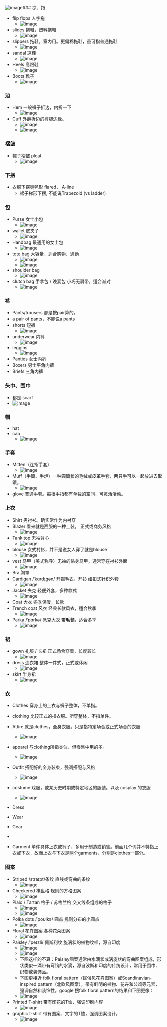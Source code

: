 ![image](https://github.com/user-attachments/assets/95e342b2-44b3-4870-93a5-5d9338a5d35e)### 凉、拖
- flip flops 人字拖
  - ![image](https://github.com/user-attachments/assets/f9da4bd9-7157-4595-99bd-76ef4b8dba22)
- slides 拖鞋，塑料拖鞋
  - ![image](https://github.com/user-attachments/assets/56680c2d-4a63-4c68-921e-7b49369ba690)
- slippers 拖鞋。室内用。更偏棉拖鞋，虽可指普通拖鞋
  - ![image](https://github.com/user-attachments/assets/46d084cf-4943-4e30-8f45-7ac83e6a1175)
- sandal 凉鞋
  - ![image](https://github.com/user-attachments/assets/f44f09df-89f1-4ae8-9aca-2d1398e6375c)
- Heels 高跟鞋
  - ![image](https://github.com/user-attachments/assets/88b7c35f-4632-450e-88ea-77daf50aed0a)
- Boots 靴子
  - ![image](https://github.com/user-attachments/assets/f88119ac-c650-4caf-b68d-c515e8ebe633)

### 边
- Hem 一般裤子折边，内折一下
  - ![image](https://github.com/user-attachments/assets/d244de45-0533-43ca-9a70-b445c30720ed)
- Cuff 外翻折边的裤腿边缘。
  - ![image](https://github.com/user-attachments/assets/399885cf-2ba1-4e70-8b39-cb6f7fd8517f)
  - ![image](https://github.com/user-attachments/assets/706f6c83-d477-44c8-8ea4-08d49135a5f1)

### 褶皱
- 裙子褶皱 pleat
  - ![image](https://github.com/user-attachments/assets/24695def-a15a-4b8c-8102-63bc6fc26609)

### 下摆
- 衣服下摆喇叭形 flared、 A-line
  - 裙子梯形下摆, 不能说Trapezoid (vs ladder)

### 包
- Purse 女士小包
  - ![image](https://github.com/user-attachments/assets/84ce7185-84f5-44f0-9d59-2fb8d0fdfc1c)
- wallet 皮夹子
  - ![image](https://github.com/user-attachments/assets/d8f7b410-acb9-40f4-8cbb-88a453698618)
- Handbag 最通用的女士包
  - ![image](https://github.com/user-attachments/assets/d9320833-7baa-47ca-adb2-c72c9e64365e)
- tote bag 大容量，适合购物、通勤
  - ![image](https://github.com/user-attachments/assets/20e392b6-3e47-4ef1-a307-091bcfa4b6cd)
  - ![image](https://github.com/user-attachments/assets/eec2618b-b57e-4cfc-a06d-c8b19243c15d)
- shoulder bag
  - ![image](https://github.com/user-attachments/assets/30e8876b-d64f-42d9-8e71-a03d04ad319d)
- clutch bag 手拿包 / 晚宴包	小巧无肩带，适合派对
  - ![image](https://github.com/user-attachments/assets/74523fc4-1e38-44d8-80ea-6a11cf95851f)

### 裤
-  Pants/trousers 都是按pair算的。
  - a pair of pants，不能说a pants
- shorts 短裤
  - ![image](https://github.com/user-attachments/assets/07b9d9c0-a81b-4caa-9852-27994d95517a)
- underwear 内裤
  - ![image](https://github.com/user-attachments/assets/77bd6f13-450a-457a-b4fd-048df6207507)
- leggins
  - ![image](https://github.com/user-attachments/assets/32a1c58c-10be-4df1-9c78-25170c3f7566)
- Panties	女士内裤
- Boxers	男士平角内裤
- Briefs	三角内裤

### 头巾、围巾
-  都是 scarf
  - ![image](https://github.com/user-attachments/assets/2bfd3a10-fb93-4906-bba3-d1e1918cd7ba)

### 帽
- hat
- cap
  - ![image](https://github.com/user-attachments/assets/06857f85-7f03-41f0-96e2-14c38d1b92cb)

### 手套
- Mitten（连指手套）
  - ![image](https://github.com/user-attachments/assets/564ec090-0e7b-47a1-a9e9-11781611b210)
- Muff（手筒、手炉）一种圆筒状的毛绒或皮革手套，两只手可以一起放进去取暖。
  - ![image](https://github.com/user-attachments/assets/950f9db5-606d-4312-82ab-646e82dfc2e1)
- glove 普通手套。每根手指都有单独的空间，可灵活活动。

### 上衣
- Shirt 男衬衫。确实常作为内衬穿
- Blazer 看来就是西服的一种上装， 正式或商务风格
  - ![image](https://github.com/user-attachments/assets/8ca808a4-6483-4411-877f-1fb17241826b)
- Tank top 无袖背心
  - ![image](https://github.com/user-attachments/assets/39e841fc-993b-4754-95b3-ee860edb9d72)
- blouse 女式衬衫，并不是说女人穿了就是blouse
  - ![image](https://github.com/user-attachments/assets/ac27de35-f428-484d-b9fd-a6a942ee3eea)
- vest 马甲（美式称呼）无袖的贴身马甲，通常穿在衬衫外面
  - ![image](https://github.com/user-attachments/assets/020984d1-74ae-4d91-89e2-1586dc4e5236)
- Bra	胸罩
- Cardigan /ˈkɑrdɪɡən/ 开襟毛衣，开衫	纽扣式针织外套
  - ![image](https://github.com/user-attachments/assets/b654ef1d-3aa1-4914-941b-961e5147aeec)
- Jacket	夹克	轻便外套，多种款式
  - ![image](https://github.com/user-attachments/assets/d3595250-a4a9-46d9-9d2f-9af5518a79b7)
- Coat	大衣	冬季保暖，长款
- Trench coat	风衣	经典长款风衣，适合秋季
  - ![image](https://github.com/user-attachments/assets/887e35f2-5558-4631-96fa-8f0df5ab5984)
- Parka	/ˈpɑrkə/ 派克大衣	带**毛领**，适合冬季
  - ![image](https://github.com/user-attachments/assets/ef1ed917-86fb-47c4-848a-efe6e8c6d563)

### 裙
- gown 礼服 / 长裙	正式场合穿着，长度较长
  - ![image](https://github.com/user-attachments/assets/7e1fa377-3710-4cff-98e6-4edf345e535b)
- dress 连衣裙	整体一件式，正式或休闲
  - ![image](https://github.com/user-attachments/assets/659b7d12-fec0-4ec8-b05d-258392b6ac8f)
- skirt 半身裙
  - ![image](https://github.com/user-attachments/assets/187d23b0-8060-4675-a7ca-5f0bdbb06c14)

### 衣
- Clothes 穿身上的上衣与裤子整体，不单指。
- clothing 比较正式的指衣服。所穿整体，不指单件。
- Attire 就是clothes，全身衣服。只是指特定场合或正式场合的衣服
  - ![image](https://github.com/user-attachments/assets/38446e42-d1d1-4d3d-b73d-e929ba65645a)
- apparel 与clothing所指类似，但零售中用的多。
  - ![image](https://github.com/user-attachments/assets/57700e7a-e33c-4b37-95fd-021a6be6d552)
- Outfit 搭配好的全身装束，强调搭配与风格
  - ![image](https://github.com/user-attachments/assets/6f163c97-da8d-42eb-9416-fcebcea8eb14)
- costume 戏服，或某历史时期或特定地区的服装。以及 cosplay 的衣服
  - ![image](https://github.com/user-attachments/assets/7df9d105-173d-4eb2-8b38-e06c9fa2355b)
- Dress
- Wear
- Gear

-
- Garment 单件具体上衣或裤子，多用于制造或销售。前面几个词并不特指上衣或下衣，故而上衣与下衣是两个garments，分别是clothes一部分。

### 图案
- Striped /straɪpt/条纹	直线或弯曲的条纹
  - ![image](https://github.com/user-attachments/assets/f6177ce7-f4f8-4a44-9b74-236ed563f508)
- Checkered	棋盘格	规则的方格图案
  - ![image](https://github.com/user-attachments/assets/3d915790-a30e-4317-b737-1cdaada25b5d)
- Plaid / Tartan	格子 / 苏格兰格	交叉线条组成的格子
  - ![image](https://github.com/user-attachments/assets/e23a33fa-abcc-42e4-b062-19ca17b0be1b)
  - ![image](https://github.com/user-attachments/assets/be7f0a1e-aa53-4c67-bd7f-adfecd8b645a)
- Polka dots	/ˈpoʊlkə/ 圆点	规则分布的小圆点
  - ![image](https://github.com/user-attachments/assets/e426d49d-dcfc-492b-a013-469224fc4dcd)
- Floral	花卉图案	各种花朵图案
  - ![image](https://github.com/user-attachments/assets/8b3e3a2f-dff1-45ad-bc0f-ee714f040bf1)
- Paisley /ˈpeɪzli/	佩斯利纹	旋涡状的植物纹样，源自印度
  - ![image](https://github.com/user-attachments/assets/fdb8255d-6c5a-40e7-b132-0827ff8328f0)
  - ![image](https://github.com/user-attachments/assets/f46f8a1a-a664-4d03-8d45-91b99b3328a4)
  - 下图这样的不算：Paisley图案通常由水滴状或涡旋状的弯曲图案组成，形状类似一滴带有弯钩的水滴，源自波斯和印度的传统设计，常用于围巾、织物或装饰品。
  - 下图更接近 folk floral pattern（民俗风花卉图案）或Scandinavian-inspired pattern（北欧风图案），带有鲜明的植物、花卉和公鸡等元素，强调自然和装饰性。google 搜folk floral pattern的结果和下图更像：
  - ![image](https://github.com/user-attachments/assets/df5167ac-7e59-47c6-8dcb-5ffd68e22b72)
- Printed T-shirt 带有印花的T恤，强调印刷内容
  - ![image](https://github.com/user-attachments/assets/8991c72a-3e4e-451e-b470-924e7a723f64)
- graphic t-shirt 带有图案、文字的T恤，强调图案设计。
  - ![image](https://github.com/user-attachments/assets/266ba7f2-68eb-4644-ad2d-2d4c9163f9fb)
